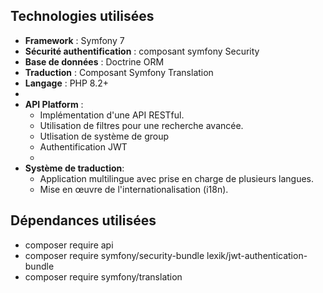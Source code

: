 



## Technologies utilisées
- **Framework** : Symfony 7
- **Sécurité authentification** : composant symfony Security
- **Base de données** : Doctrine ORM
- **Traduction** : Composant Symfony Translation
- **Langage** : PHP 8.2+
- 
- **API Platform** :  
  - Implémentation d'une API RESTful.  
  - Utilisation de filtres pour une recherche avancée.
  - Utlisation de système de group
  - Authentification JWT
  - 
- **Système de traduction**:  
  - Application multilingue avec prise en charge de plusieurs langues.  
  - Mise en œuvre de l'internationalisation (i18n).

## Dépendances utilisées    
- composer require api
- composer require symfony/security-bundle lexik/jwt-authentication-bundle
- composer require symfony/translation

